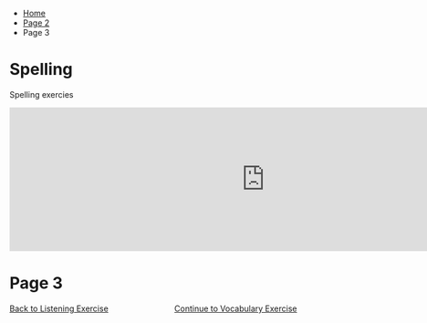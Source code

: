 
<ul class="breadcrumb">
  <li><a href="index.html">Home</a></li>
  <li><a href="page2.html">Page 2</a></li>
  <li>Page 3</li>
</ul>




<h1> Spelling </h1>
<p> Spelling exercies</p>
<iframe src="https://h5p.org/h5p/embed/136170" width="893" height="252" frameborder="0" allowfullscreen="allowfullscreen"></iframe><script src="https://h5p.org/sites/all/modules/h5p/library/js/h5p-resizer.js" charset="UTF-8"></script>


<body>
<h1> Page 3 </h1>
  
  
 
<p>
  <a style="float:left;" href="page2.html">Back to Listening Exercise</a>
  <a style="float:right;" href="page4.html"> Continue to Vocabulary Exercise</a>
</p>  
  
<div style"clear:both;"></div>




